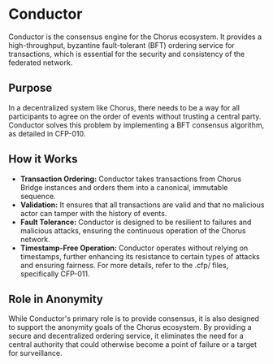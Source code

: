 # Conductor

Conductor is the consensus engine for the Chorus ecosystem. It provides a high-throughput, byzantine fault-tolerant (BFT) ordering service for transactions, which is essential for the security and consistency of the federated network.

## Purpose

In a decentralized system like Chorus, there needs to be a way for all participants to agree on the order of events without trusting a central party. Conductor solves this problem by implementing a BFT consensus algorithm, as detailed in CFP-010.

## How it Works

- **Transaction Ordering:** Conductor takes transactions from Chorus Bridge instances and orders them into a canonical, immutable sequence.
- **Validation:** It ensures that all transactions are valid and that no malicious actor can tamper with the history of events.
- **Fault Tolerance:** Conductor is designed to be resilient to failures and malicious attacks, ensuring the continuous operation of the Chorus network.
- **Timestamp-Free Operation:** Conductor operates without relying on timestamps, further enhancing its resistance to certain types of attacks and ensuring fairness. For more details, refer to the .cfp/ files, specifically CFP-011.

## Role in Anonymity

While Conductor's primary role is to provide consensus, it is also designed to support the anonymity goals of the Chorus ecosystem. By providing a secure and decentralized ordering service, it eliminates the need for a central authority that could otherwise become a point of failure or a target for surveillance.